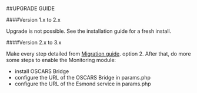 ##UPGRADE GUIDE

####Version 1.x to 2.x

Upgrade is not possible. See the installation guide for a fresh install.

####Version 2.x to 3.x

Make every step detailed from [Migration guide](https://github.com/ufrgs-hyman/meican/blob/master/docs/guide/migration.md). option 2. After that, do more some steps to enable the Monitoring module:

- install OSCARS Bridge
- configure the URL of the OSCARS Bridge in params.php
- configure the URL of the Esmond service in params.php
